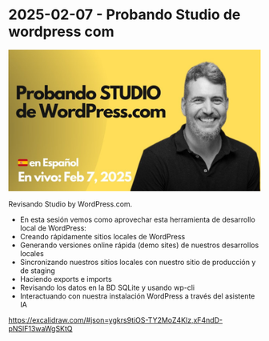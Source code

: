 # 2025-02-07 - Probando Studio de wordpress com

[![](./thumbnail.jpg)](https://youtu.be/gn2W7evoUlk)

Revisando Studio by WordPress.com.

- En esta sesión vemos como aprovechar esta herramienta de desarrollo local de WordPress:
- Creando rápidamente sitios locales de WordPress
- Generando versiones online rápida (demo sites) de nuestros desarrollos locales
- Sincronizando nuestros sitios locales con nuestro sitio de producción y de staging
- Haciendo exports e imports
- Revisando los datos en la BD SQLite y usando wp-cli
- Interactuando con nuestra instalación WordPress a través del asistente IA

https://excalidraw.com/#json=ygkrs9tiOS-TY2MoZ4Klz,xF4ndD-pNSlF13waWgSKtQ
